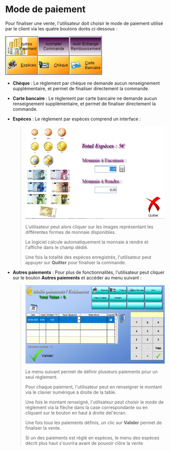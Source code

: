 # Mode de paiement



Pour finaliser une vente, l'utilisateur doit choisir le mode de paiement utilisé par le client via les quatre boutons dorés ci-dessous :

![image-20250620153219509](../img/image-20250620153219509.png)



- **Chèque** : Le règlement par chèque ne demande aucun renseignement supplémentaire, et permet de finaliser directement la commande.

- **Carte bancaire** : Le règlement par carte bancaire ne demande aucun renseignement supplémentaire, et permet de finaliser directement la commande. 

- **Espèces** : Le règlement par espèces comprend un interface :

  > ![interface_especes](../img/image-20250620153705535.png)
  >
  > L'utilisateur peut alors cliquer  sur les images représentant les différentes formes de monnaie disponibles.
  >
  > Le logiciel calcule automatiquement la monnaie à rendre et l'affiche dans le champ dédié.
  >
  > Une fois la totalité des espèces enregistrés, l'utilisateur peut appuyer sur **Quitter** pour finaliser la commande.

- **Autres paiements** :  Pour plus de fonctionnalités, l'utilisateur peut cliquer sur le bouton **Autres paiements** et accéder au menu suivant :

  > ![image-20250620154435415](../img/image-20250620154435415.png)
  >
  > Le menu suivant permet de définir plusieurs paiements pour un seul règlement.
  >
  > Pour chaque paiement, l'utilisateur peut en renseigner le montant via le clavier numérique à droite de la table.
  >
  > Une fois le montant renseigné, l'utilisateur peut choisir le mode de règlement via la flèche dans la case correspondante ou en cliquant sur le bouton en haut à droite del'écran.
  >
  > Une fois tous les paiements définis, un clic sur **Valider** permet de finaliser la vente.
  >
  > Si un des paiements est réglé en espèces, le menu des espèces décrit plus haut s'ouvrira avant de pouvoir clôre la vente


